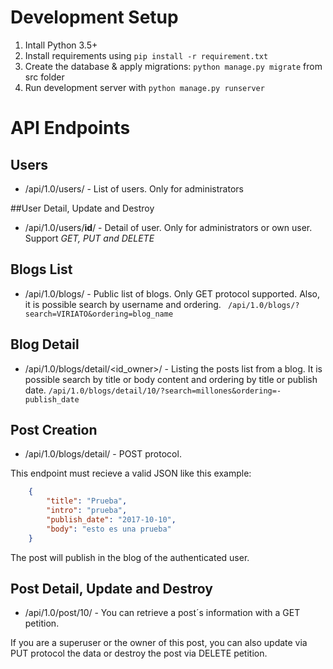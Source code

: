 # Development Setup 

1. Intall Python 3.5+
2. Install requirements using `pip install -r requirement.txt`
3. Create the database & apply migrations: `python manage.py migrate` from src folder
4. Run development server with `python manage.py runserver`

# API Endpoints

## Users
* /api/1.0/users/ - List of users. Only for administrators


##User Detail, Update and Destroy
* /api/1.0/users/**id**/ - Detail of user. Only for administrators or own user. Support *GET, PUT and 
DELETE*


## Blogs List
* /api/1.0/blogs/ - Public list of blogs. Only GET protocol supported. 
Also, it is possible search by username and ordering.
` /api/1.0/blogs/?search=VIRIATO&ordering=blog_name` 


## Blog Detail
* /api/1.0/blogs/detail/<id_owner>/ - Listing the posts list from a blog. It is possible search by
 title or body content and ordering by title or publish date.
`/api/1.0/blogs/detail/10/?search=millones&ordering=-publish_date`

## Post Creation
* /api/1.0/blogs/detail/ - POST protocol.

This endpoint must recieve a valid JSON like this example:
```json
    {
        "title": "Prueba",
        "intro": "prueba",
        "publish_date": "2017-10-10",
        "body": "esto es una prueba"
    }
```
The post will publish in the blog of the authenticated user.

## Post Detail, Update and Destroy
* /api/1.0/post/10/ - You can retrieve a post´s information with a GET petition.

If you are a superuser or the owner of this post, you can also update via PUT protocol the data 
or destroy the post via DELETE petition.